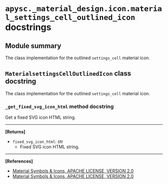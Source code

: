 # `apysc._material_design.icon.material_settings_cell_outlined_icon` docstrings

## Module summary

The class implementation for the outlined `settings_cell` material icon.

## `MaterialsettingsCellOutlinedIcon` class docstring

The class implementation for the outlined `settings_cell` material icon.

### `_get_fixed_svg_icon_html` method docstring

Get a fixed SVG icon HTML string.<hr>

**[Returns]**

- `fixed_svg_icon_html`: str
  - Fixed SVG icon HTML string.

<hr>

**[References]**

- [Material Symbols & Icons, APACHE LICENSE, VERSION 2.0](https://fonts.google.com/icons?icon.size=24&icon.color=%23e8eaed)
- [Material Symbols & Icons, APACHE LICENSE, VERSION 2.0](https://www.apache.org/licenses/LICENSE-2.0.html)